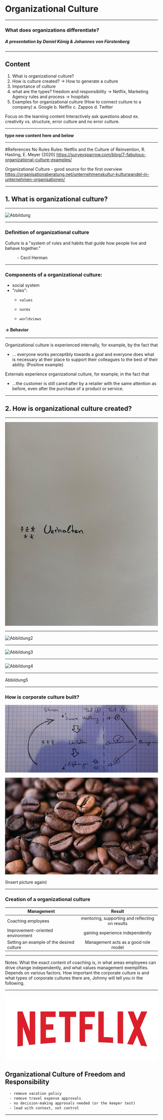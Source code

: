 # Organizational Culture
-----
### What does organizations differentiate?
 
  

##### A presentation by Daniel König & Johannes von Fürstenberg

---

## Content

 1. What is organizational culture?
 2. How is culture created? -> How to generate a culture
 3. Importance of culture
 4. what are the types?
    freedom and responsibility -> Netflix, Marketing Agency 
    rules and process -> hospitals
 5. Examples for organizational culture (How to connect culture to a company)
    a. Google
    b. Netflix
    c. Zappos
    d. Twitter

   Focus on the learning content
   Interactively ask questions about ex. creativity vs. structure, error culture and no error culture.

---

**type new content here and below**


-----


#References
No Rules Rules: Netflix and the Culture of Reinvention, R. Hasting, E. Meyer (2020)
https://surveysparrow.com/blog/7-fabulous-organizational-culture-examples/

Organizational Culture - good source for the first overview
https://organisationsberatung.net/unternehmenskultur-kulturwandel-in-unternehmen-organisationen/

----

## 1. What is organizational culture?

----

![Abbildung](puddingKopie3.png)

----

### Definition of organizational culture


<dl>
  <dt>Culture is a "system of rules and habits that guide how people live and behave together."

>
<dd> - Cecil Herman</dd>

---
### Components of a organizational culture:

- social system
- "rules":  
     -     values 
     -     norms 
     -     worldviews

 #### -> Behavior

---
Organizational culture is experienced internally, for example, by the fact that
- ... everyone works perceptibly towards a goal and everyone does what is necessary at their place to support their colleagues to the best of their ability. (Positive example)

Externals experience organizational culture, for example, in the fact that
- ...the customer is still cared after by a retailer with the same attention as before, even after the purchase of a product or service.



---

## 2. How is organizational culture created?

---


![Abbildung](teil1Kopie.png)

---

![Abbildung2](teil2Kopie.png)

---

![Abbildung3](teil3Kopie.png)

---

![Abbildung4](teil4Kopie.png)

---

Abbildung5

---

### How is corporate culture built?

<img src=Abbildung1.png alt="Alt-Text" title="optionaler Titel" />

![Abbildung](coffee-gfc7b1f108_1920.jpg)


(Insert picture again)


----
### Creation of a organizational culture
| Management            | Result                       | 
| ----------------------|:--------------------------------:|
| Coaching employees    | mentoring, supporting and reflecting on results |
| Improvement-oriented environment | gaining experience independently |
| Setting an example of the desired culture | Management acts as a good role model |

----

Notes: What the exact content of coaching is, in what areas employees can drive change independently, and what values management exemplifies. Depends on various factors.
How important the corporate culture is and what types of corporate cultures there are, Johnny will tell you in the following.

---

<img src=netflix2.png alt="Alt-Text" title="optionaler Titel" />


   ## Organizational Culture of Freedom and Responsibility

      - remove vacation policy
      - remove travel expense approvals
      - no decision-making approvals needed (or the keeper test)
      - lead with context, not control

---